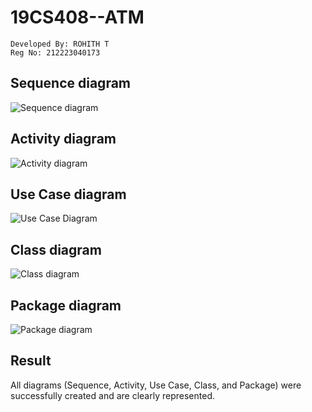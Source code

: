 # 19CS408--ATM

```
Developed By: ROHITH T
Reg No: 212223040173
```
## Sequence diagram
![Sequence diagram](https://github.com/user-attachments/assets/848772aa-e8ed-408d-95fc-40a2b80bef75)

## Activity diagram
![Activity diagram](https://github.com/user-attachments/assets/c8174fa9-3839-47e1-a552-630c983284db)

## Use Case diagram
![Use Case Diagram](https://github.com/user-attachments/assets/23c8129c-8a84-404f-a6c3-38d67b7fc9ef)

## Class diagram
![Class diagram](https://github.com/user-attachments/assets/29f08880-b6bc-4a11-9a06-4b30b93a854a)

## Package diagram
![Package diagram](https://github.com/user-attachments/assets/7bf01bd0-8f93-48df-a048-bbed6d5dcf03)

## Result
All diagrams (Sequence, Activity, Use Case, Class, and Package) were successfully created and are clearly represented.
